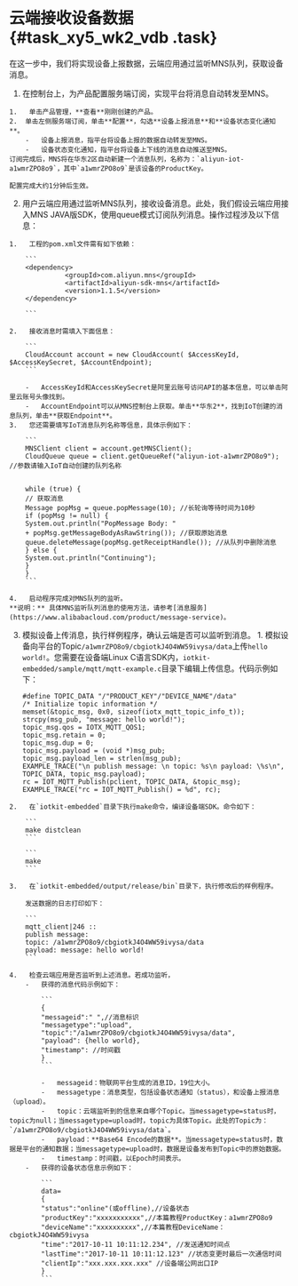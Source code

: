 # 云端接收设备数据 {#task_xy5_wk2_vdb .task}

在这一步中，我们将实现设备上报数据，云端应用通过监听MNS队列，获取设备消息。

1.   在控制台上，为产品配置服务端订阅，实现平台将消息自动转发至MNS。 

    1.   单击产品管理，**查看**刚刚创建的产品。 
    2.  单击左侧服务端订阅，单击**配置**，勾选**设备上报消息**和**设备状态变化通知**。 
        -   设备上报消息，指平台将设备上报的数据自动转发至MNS。
        -   设备状态变化通知，指平台将设备上下线的消息自动推送至MNS。
    订阅完成后，MNS将在华东2区自动新建一个消息队列，名称为：`aliyun-iot-a1wmrZPO8o9`，其中`a1wmrZPO8o9`是该设备的ProductKey。

    配置完成大约1分钟后生效。

2.   用户云端应用通过监听MNS队列，接收设备消息。此处，我们假设云端应用接入MNS JAVA版SDK，使用queue模式订阅队列消息。操作过程涉及以下信息： 

    1.   工程的pom.xml文件需有如下依赖： 

        ```
        <dependency>
                  <groupId>com.aliyun.mns</groupId>
                  <artifactId>aliyun-sdk-mns</artifactId>
                  <version>1.1.5</version>
        </dependency>
        
        ```

    2.   接收消息时需填入下面信息： 

        ```
        CloudAccount account = new CloudAccount( $AccessKeyId, $AccessKeySecret, $AccountEndpoint);
        ```

        -   AccessKeyId和AccessKeySecret是阿里云账号访问API的基本信息，可以单击阿里云账号头像找到。
        -   AccountEndpoint可以从MNS控制台上获取。单击**华东2**，找到IoT创建的消息队列，单击**获取Endpoint**。
    3.   您还需要填写IoT消息队列名称等信息，具体示例如下： 

        ```
        MNSClient client = account.getMNSClient();
        CloudQueue queue = client.getQueueRef("aliyun-iot-a1wmrZPO8o9"); //参数请输入IoT自动创建的队列名称
        
        
        while (true) {
        // 获取消息
        Message popMsg = queue.popMessage(10); //长轮询等待时间为10秒
        if (popMsg != null) {
        System.out.println("PopMessage Body: "
        + popMsg.getMessageBodyAsRawString()); //获取原始消息
        queue.deleteMessage(popMsg.getReceiptHandle()); //从队列中删除消息
        } else {
        System.out.println("Continuing");
        }
        }
        ```

    4.   启动程序完成对MNS队列的监听。 
    **说明：** 具体MNS监听队列消息的使用方法，请参考[消息服务](https://www.alibabacloud.com/product/message-service)。

3.   模拟设备上传消息，执行样例程序，确认云端是否可以监听到消息。 
    1.   模拟设备向平台的Topic`/a1wmrZPO8o9/cbgiotkJ4O4WW59ivysa/data`上传`hello world!`。您需要在设备端Linux C语言SDK内，`iotkit-embedded/sample/mqtt/mqtt-example.c`目录下编辑上传信息。代码示例如下： 

        ```
        #define TOPIC_DATA "/"PRODUCT_KEY"/"DEVICE_NAME"/data"
        /* Initialize topic information */
        memset(&topic_msg, 0x0, sizeof(iotx_mqtt_topic_info_t));
        strcpy(msg_pub, "message: hello world!");
        topic_msg.qos = IOTX_MQTT_QOS1;
        topic_msg.retain = 0;
        topic_msg.dup = 0;
        topic_msg.payload = (void *)msg_pub;
        topic_msg.payload_len = strlen(msg_pub);
        EXAMPLE_TRACE("\n publish message: \n topic: %s\n payload: \%s\n", TOPIC_DATA, topic_msg.payload);
        rc = IOT_MQTT_Publish(pclient, TOPIC_DATA, &topic_msg);
        EXAMPLE_TRACE("rc = IOT_MQTT_Publish() = %d", rc);
        ```

    2.   在`iotkit-embedded`目录下执行make命令，编译设备端SDK。命令如下： 

        ```
        make distclean
        ```

        ```
        make
        ```

    3.   在`iotkit-embedded/output/release/bin`目录下，执行修改后的样例程序。 

        发送数据的日志打印如下：

        ```
        mqtt_client|246 :: 
        publish message:
        topic: /a1wmrZPO8o9/cbgiotkJ4O4WW59ivysa/data
        payload: message: hello world!
        ```

    4.   检查云端应用是否监听到上述消息。若成功监听， 
        -   获得的消息代码示例如下：

            ```
            {
            "messageid":" ",//消息标识
            "messagetype":"upload",
            "topic":"/a1wmrZPO8o9/cbgiotkJ4O4WW59ivysa/data",
            "payload": {hello world},
            "timestamp": //时间戳
            }
            ```

            -   messageid：物联网平台生成的消息ID，19位大小。
            -   messagetype：消息类型，包括设备状态通知（status），和设备上报消息（upload）。
            -   topic：云端监听到的信息来自哪个Topic。当messagetype=status时，topic为null；当messagetype=upload时，topic为具体Topic。此处的Topic为：`/a1wmrZPO8o9/cbgiotkJ4O4WW59ivysa/data`。
            -   payload：**Base64 Encode的数据**。当messagetype=status时，数据是平台的通知数据；当messagetype=upload时，数据是设备发布到Topic中的原始数据。
            -   timestamp：时间戳，以Epoch时间表示。
        -   获得的设备状态信息示例如下：

            ```
            data=
            {
            "status":"online"(或offline),//设备状态
            "productKey":"xxxxxxxxxxx",//本篇教程ProductKey：a1wmrZPO8o9
            "deviceName":"xxxxxxxxxx",//本篇教程DeviceName：cbgiotkJ4O4WW59ivysa
            "time":"2017-10-11 10:11:12.234", //发送通知时间点
            "lastTime":"2017-10-11 10:11:12.123" //状态变更时最后一次通信时间
            "clientIp":"xxx.xxx.xxx.xxx" //设备端公网出口IP
            }
            ```


